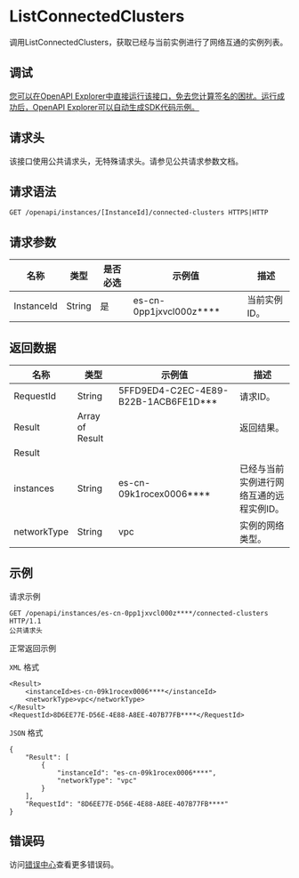 # ListConnectedClusters

调用ListConnectedClusters，获取已经与当前实例进行了网络互通的实例列表。

## 调试

[您可以在OpenAPI Explorer中直接运行该接口，免去您计算签名的困扰。运行成功后，OpenAPI Explorer可以自动生成SDK代码示例。](https://api.aliyun.com/#product=elasticsearch&api=ListConnectedClusters&type=ROA&version=2017-06-13)

## 请求头

该接口使用公共请求头，无特殊请求头。请参见公共请求参数文档。

## 请求语法

```
GET /openapi/instances/[InstanceId]/connected-clusters HTTPS|HTTP
```

## 请求参数

|名称|类型|是否必选|示例值|描述|
|--|--|----|---|--|
|InstanceId|String|是|es-cn-0pp1jxvcl000z\*\*\*\*|当前实例ID。 |

## 返回数据

|名称|类型|示例值|描述|
|--|--|---|--|
|RequestId|String|5FFD9ED4-C2EC-4E89-B22B-1ACB6FE1D\*\*\*|请求ID。 |
|Result|Array of Result| |返回结果。 |
|Result| | | |
|instances|String|es-cn-09k1rocex0006\*\*\*\*|已经与当前实例进行网络互通的远程实例ID。 |
|networkType|String|vpc|实例的网络类型。 |

## 示例

请求示例

```
GET /openapi/instances/es-cn-0pp1jxvcl000z****/connected-clusters HTTP/1.1
公共请求头
```

正常返回示例

`XML` 格式

```
<Result>
    <instanceId>es-cn-09k1rocex0006****</instanceId>
    <networkType>vpc</networkType>
</Result>
<RequestId>8D6EE77E-D56E-4E88-A8EE-407B77FB****</RequestId>
```

`JSON` 格式

```
{
	"Result": [
		{
			"instanceId": "es-cn-09k1rocex0006****",
			"networkType": "vpc"
		}
	],
	"RequestId": "8D6EE77E-D56E-4E88-A8EE-407B77FB****"
}
```

## 错误码

访问[错误中心](https://error-center.aliyun.com/status/product/elasticsearch)查看更多错误码。

